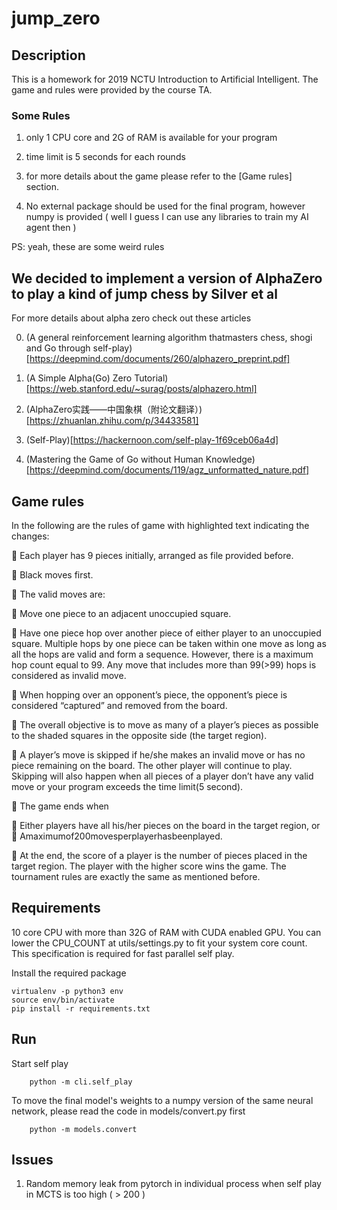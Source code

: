 # jump_zero

## Description

This is a homework for 2019 NCTU Introduction to Artificial Intelligent. The game and rules were provided by the course TA.

### Some Rules

1. only 1 CPU core and 2G of RAM is available for your program

2. time limit is 5 seconds for each rounds

3. for more details about the game please refer to the [Game rules] section.

4. No external package should be used for the final program, however numpy is provided ( well I guess I can use any libraries to train my AI agent then )

PS: yeah, these are some weird rules

## We decided to implement a version of AlphaZero to play a kind of jump chess by Silver et al

For more details about alpha zero check out these articles 

0. (A general reinforcement learning algorithm thatmasters chess, shogi and Go through self-play)[https://deepmind.com/documents/260/alphazero_preprint.pdf]

1. (A Simple Alpha(Go) Zero Tutorial)[https://web.stanford.edu/~surag/posts/alphazero.html]

2. (AlphaZero实践——中国象棋（附论文翻译）)[https://zhuanlan.zhihu.com/p/34433581]

3. (Self-Play)[https://hackernoon.com/self-play-1f69ceb06a4d]

4. (Mastering the Game of Go without Human Knowledge)[https://deepmind.com/documents/119/agz_unformatted_nature.pdf]

## Game rules
In the following are the rules of game with highlighted text indicating the changes:

 Each player has 9 pieces initially, arranged as file provided before.

 Black moves first.

 The valid moves are:

 Move one piece to an adjacent unoccupied square.

 Have one piece hop over another piece of either player to an unoccupied square. Multiple hops by
one piece can be taken within one move as long as all the hops are valid and form a sequence.
However, there is a maximum hop count equal to 99. Any move that includes more than
99(>99) hops is considered as invalid move.

 When hopping over an opponent’s piece, the opponent’s piece is considered “captured” and removed from the board.

 The overall objective is to move as many of a player’s pieces as possible to the shaded squares in the opposite side (the target region).

 A player’s move is skipped if he/she makes an invalid move or has no piece remaining on the board. The other player will continue to play. Skipping will also happen when all pieces of a player don’t have any valid move or your program exceeds the time limit(5 second).

 The game ends when

 Either players have all his/her pieces on the board in the target region, or  Amaximumof200movesperplayerhasbeenplayed.

 At the end, the score of a player is the number of pieces placed in the target region. The player with the higher score wins the game.
The tournament rules are exactly the same as mentioned before.

## Requirements

10 core CPU with more than 32G of RAM with CUDA enabled GPU. You can lower the CPU_COUNT at utils/settings.py to fit your system core count. This specification is required for fast parallel self play.

Install the required package

```
virtualenv -p python3 env
source env/bin/activate
pip install -r requirements.txt
```

## Run

Start self play
```
    python -m cli.self_play
```

To move the final model's weights to a numpy version of the same neural network, please read the code in models/convert.py first
```
    python -m models.convert
```


## Issues

1. Random memory leak from pytorch in individual process when self play in MCTS is too high ( > 200 )
